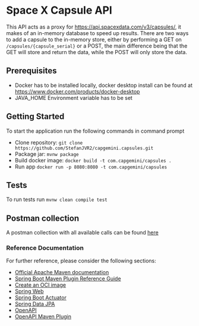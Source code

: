 # Space X Capsule API
This API acts as a proxy for https://api.spacexdata.com/v3/capsules/, it makes of an in-memory database to speed up results.
There are two ways to add a capsule to the in-memory store, either by performing a GET on `/capsules/{capsule_serial}` or a POST, the main 
difference being that the GET will store and return the data, while the POST will only store the data.

## Prerequisites
* Docker has to be installed locally, docker desktop install can be found at https://www.docker.com/products/docker-desktop
* JAVA_HOME Environment variable has to be set

## Getting Started
To start the application run the following commands in command prompt
* Clone repository: `git clone https://github.com/StefanJVR2/capgemini.capsules.git`
* Package jar: `mvnw package`
* Build docker image: `docker build -t com.capgemini/capsules .`
* Run app `docker run -p 8080:8080 -t com.capgemini/capsules`

## Tests
To run tests run `mvnw clean compile test`

## Postman collection
A postman collection with all available calls can be found [here](./postman/SpaceX%20Capsule%20API%20Test%20Collection.postman_collection.json)

### Reference Documentation
For further reference, please consider the following sections:

* [Official Apache Maven documentation](https://maven.apache.org/guides/index.html)
* [Spring Boot Maven Plugin Reference Guide](https://docs.spring.io/spring-boot/docs/2.3.3.RELEASE/maven-plugin/reference/html/)
* [Create an OCI image](https://docs.spring.io/spring-boot/docs/2.3.3.RELEASE/maven-plugin/reference/html/#build-image)
* [Spring Web](https://docs.spring.io/spring-boot/docs/2.3.3.RELEASE/reference/htmlsingle/#boot-features-developing-web-applications)
* [Spring Boot Actuator](https://docs.spring.io/spring-boot/docs/2.3.3.RELEASE/reference/htmlsingle/#production-ready)
* [Spring Data JPA](https://docs.spring.io/spring-boot/docs/2.3.3.RELEASE/reference/htmlsingle/#boot-features-jpa-and-spring-data)
* [OpenAPI](https://swagger.io/docs/specification/about/)
* [OpenAPI Maven Plugin](https://openapi-generator.tech/docs/plugins/)